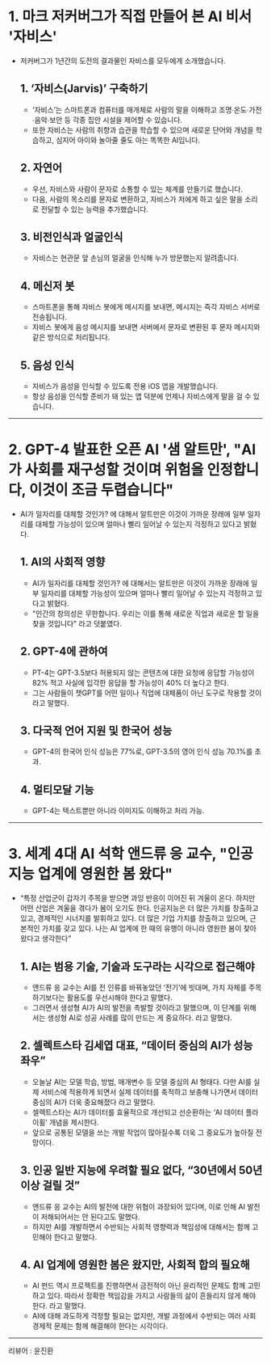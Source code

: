 # 1. 마크 저커버그가 직접 만들어 본 AI 비서 '자비스'

- 저커버그가 1년간의 도전의 결과물인 자비스를 모두에게 소개했습니다.
  ## 1. ‘자비스(Jarvis)’ 구축하기
    - ‘자비스’는 스마트폰과 컴퓨터를 매개체로 사람의 말을 이해하고 조명∙온도∙가전∙음악∙보안 등 각종 집안 시설을 제어할 수 있습니다.
    - 또한 자비스는 사람의 취향과 습관을 학습할 수 있으며 새로운 단어와 개념을 학습하고, 심지어 아이와 놀아줄 줄도 아는 똑똑한 AI입니다.
  ## 2. 자연어
    - 우선, 자비스와 사람이 문자로 소통할 수 있는 체계를 만들기로 했습니다.
    - 다음, 사람의 목소리를 문자로 변환하고, 자비스가 저에게 하고 싶은 말을 소리로 전달할 수 있는 능력을 추가했습니다.
  ## 3. 비전인식과 얼굴인식
    - 자비스는 현관문 앞 손님의 얼굴을 인식해 누가 방문했는지 알려줍니다.
  ## 4. 메신저 봇
    -  스마트폰을 통해 자비스 봇에게 메시지를 보내면, 메시지는 즉각 자비스 서버로 전송됩니다.
    -  자비스 봇에게 음성 메시지를 보내면 서버에서 문자로 변환된 후 문자 메시지와 같은 방식으로 처리됩니다.
  ## 5. 음성 인식
    - 자비스가 음성을 인식할 수 있도록 전용 iOS 앱을 개발했습니다.
    - 항상 음성을 인식할 준비가 돼 있는 앱 덕분에 언제나 자비스에게 말을 걸 수 있습니다.
---

# 2. GPT-4 발표한 오픈 AI '샘 알트만', "AI가 사회를 재구성할 것이며 위험을 인정합니다, 이것이 조금 두렵습니다"

- AI가 일자리를 대체할 것인가? 에 대해서 알트만은 이것이 가까운 장래에 일부 일자리를 대체할 가능성이 있으며 얼마나 빨리 일어날 수 있는지 걱정하고 있다고 밝혔다.
  ## 1. AI의 사회적 영향
    - AI가 일자리를 대체할 것인가? 에 대해서는 알트만은 이것이 가까운 장래에 일부 일자리를 대체할 가능성이 있으며 얼마나 빨리 일어날 수 있는지 걱정하고 있다고 밝혔다.
    - "인간의 창의성은 무한합니다. 우리는 이를 통해 새로운 직업과 새로운 할 일을 찾을 것입니다" 라고 덧붙였다.

  ## 2. GPT-4에 관하여
    - PT-4는 GPT-3.5보다 허용되지 않는 콘텐츠에 대한 요청에 응답할 가능성이 82% 적고 사실에 입각한 응답을 할 가능성이 40% 더 높다고 한다.
    - 그는 사람들이 챗GPT를 어떤 일이나 직업에 대체품이 아닌 도구로 작용할 것이라고 말했다.

  ## 3. 다국적 언어 지원 및 한국어 성능
    - GPT-4의 한국어 인식 성능은 77%로, GPT-3.5의 영어 인식 성능 70.1%를 초과.
  ## 4. 멀티모달 기능
    - GPT-4는 텍스트뿐만 아니라 이미지도 이해하고 처리 가능.
---
# 3. 세계 4대 AI 석학 앤드류 응 교수, "인공지능 업계에 영원한 봄 왔다"

- “특정 산업군이 갑자기 주목을 받으면 과잉 반응이 이어진 뒤 겨울이 온다. 하지만 어떤 산업은 겨울을 겪다가 봄이 오기도 한다. 인공지능은 더 많은 가치를 창출하고 있고, 경제적인 시너지를 발휘하고 있다. 더 많은 기업 가치를 창출하고 있으며, 근본적인 가치를 갖고 있다. 나는 AI 업계에 한 때의 유행이 아니라 영원한 봄이 찾아왔다고 생각한다”
  ## 1. AI는 범용 기술, 기술과 도구라는 시각으로 접근해야
    - 앤드류 응 교수는 AI를 전 인류를 바꿔놓았던 ‘전기’에 빗대며, 가치 자체를 주목하기보다는 활용도를 우선시해야 한다고 말했다.
    - 그러면서 생성형 AI가 AI의 발전을 촉발할 것이라고 말했으며, 이 단계를 위해서는 생성형 AI로 성공 사례를 많이 만드는 게 중요하다. 라고 말했다. 
  ## 2. 셀렉트스타 김세엽 대표, “데이터 중심의 AI가 성능 좌우”
    - 오늘날 AI는 모델 학습, 방법, 매개변수 등 모델 중심의 AI 형태다. 다만 AI를 실제 서비스에 적용하게 되면서 실제 데이터를 축적하고 보충해 나가면서 데이터 중심의 AI가 더욱 중요해졌다 라고 말했다.
    - 셀렉트스타는 AI가 데이터를 효율적으로 개선되고 선순환하는 ‘AI 데이터 플라이휠’ 개념을 제시한다.
    - 앞으로 공통된 모델을 쓰는 개발 작업이 많아질수록 더욱 그 중요도가 높아질 전망이다.
  ## 3. 인공 일반 지능에 우려할 필요 없다, “30년에서 50년 이상 걸릴 것”
    - 앤드류 응 교수는 AI의 발전에 대한 위협이 과장되어 있다며, 이로 인해 AI 발전이 저해되어서는 안 된다고도 말했다.
    - 하지만 AI를 개발하면서 수반되는 사회적 영향력과 책임성에 대해서는 함께 고민해야 한다고 말했다.
  ## 4. AI 업계에 영원한 봄은 왔지만, 사회적 합의 필요해
    -  AI 펀드 역시 프로젝트를 진행하면서 금전적이 아닌 윤리적인 문제도 함께 고민하고 있다. 따라서 정확한 책임감을 가지고 사람들의 삶이 흔들리지 않게 해야 한다. 라고 말했다.
    -  AI에 대해 과도하게 걱정할 필요는 없지만, 개발 과정에서 수반되는 여러 사회 경제적 문제는 함께 해결해야 한다는 시각이다.

---

리뷰어 : 윤진환
